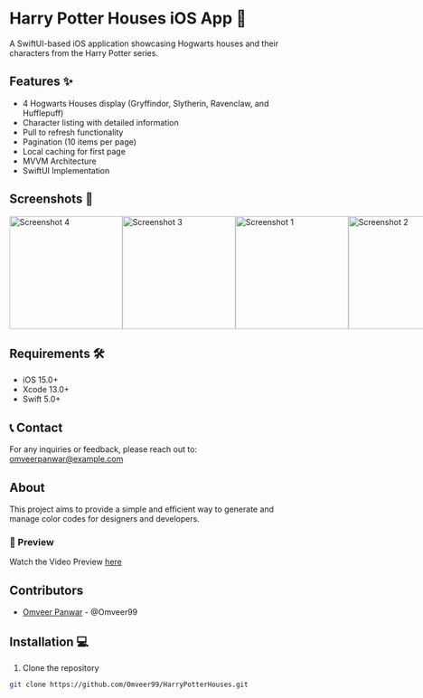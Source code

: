 # Harry Potter Houses iOS App 🏰

A SwiftUI-based iOS application showcasing Hogwarts houses and their characters from the Harry Potter series.

## Features ✨

- 4 Hogwarts Houses display (Gryffindor, Slytherin, Ravenclaw, and Hufflepuff)
- Character listing with detailed information
- Pull to refresh functionality
- Pagination (10 items per page)
- Local caching for first page
- MVVM Architecture
- SwiftUI Implementation

## Screenshots 📱
<div style="display: flex; justify-content: space-around;">
   <img src="https://github.com/user-attachments/assets/b51af0b0-dda6-434c-b301-aed15e38c137" alt="Screenshot 4" width="200"/>
    <img src="https://github.com/user-attachments/assets/16cba1ee-7835-43d8-a10c-7e3d1f237d4c" alt="Screenshot 3" width="200"/>
  <img src="https://github.com/user-attachments/assets/aebd3fab-13dc-4d80-b63c-cfb9b15c9927" alt="Screenshot 1" width="200"/>
  <img src="https://github.com/user-attachments/assets/77d1d19b-966e-4f9b-976d-1fd85ece6b68" alt="Screenshot 2" width="200"/>

 
</div>

## Requirements 🛠

- iOS 15.0+
- Xcode 13.0+
- Swift 5.0+


## 📞 Contact
For any inquiries or feedback, please reach out to: omveerpanwar@example.com

## About
This project aims to provide a simple and efficient way to generate and manage color codes for designers and developers.
### 🎥 Preview
Watch the Video Preview [here]([https://youtu.be/PzqfOXyV5Sw](https://youtu.be/69b6doVP6BM?si=b2aCQ8XiNlXCo0Ao)]](https://youtu.be/69b6doVP6BM?si=b2aCQ8XiNlXCo0Ao))

## Contributors
- [Omveer Panwar](#) - @Omveer99


## Installation 💻

1. Clone the repository
```bash
git clone https://github.com/Omveer99/HarryPotterHouses.git
